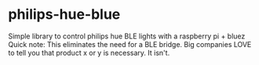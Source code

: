 # philips-hue-blue
Simple library to control philips hue BLE lights with a raspberry pi + bluez
Quick note: This eliminates the need for a BLE bridge. Big companies LOVE to tell you that product x or y is necessary. It isn't. 
